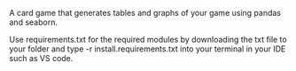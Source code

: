 A card game that generates tables and graphs of your game using pandas and seaborn.

Use requirements.txt for the required modules by downloading the txt file to your folder and type -r install.requirements.txt into your terminal in your IDE such as VS code.
